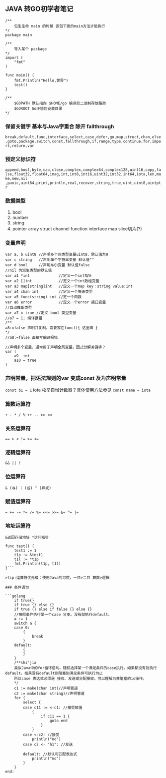 ## JAVA 转GO初学者笔记
```golang
/**
	包生生命 main 的时候 该包下面的main方法才能执行
*/
package main

/**
	导入某个 package
*/
import (
	"fmt"
)

func main() {
	fmt.Println("Hello,世界")
	test()
}

/**
   	$GOPATH 默认指向 $HOME/go 编译后二进制存放路劲
	$GOROOT Go环境的安装目录
*/

```

### 保留关键字 基本与Java字重合 除开 fallthrough

`break,default,func,interface,select,case,defer,go,map,struct,chan,else,goto,package,switch,const,fallthrough,if,range,type,continue,for,import,return,var`
### 预定义标识符
`append,bool,byte,cap,close,complex,complex64,complex128,uint16,copy,false,float32,float64,imag,int,int8,int16,uint32,int32,int64,iota,len,make,new,nil
,panic,uint64,print,println,real,recover,string,true,uint,uint8,uintptr`

### 数据类型
1.  bool 
2.  number
3.  string
4.  pointer array struct channel function interface map slice切片(?)

### 变量声明
```golang
var a, b uint8 //声明多个同类型变量uint8，默认值为0
var c string   //声明单个字符串变量 默认值""
var d bool     //声明布尔变量 默认值false
//nil 为派生类型的默认值
var a1 *int             //定义一个int指针
var a2 []int            //定义一个int数组变量
var a3 map[string]int   //定义一个map key：string value:int
var a4 chan int         //定义一个管道类型
var a5 func(string) int //定一个函数
var a6 error            //定义一个error 接口变量
//自动推断类型
var a7 = true //定义 bool 类型变量
//a7 = 1; 编译报错
/**
a8:=false 声明并复制。需要写在func(){ 这里面 }
*/
//a8:=false 直接写编译报错

//声明多个变量，通常用于声明全局变量。因式分解关键字？
var (
	a9  int
	a10 = true
)

```

### 声明常量，把语法规则的var 变成const 及为声明常量

`const b1 = 1`
iota 枚举自增计数器？[具体使用方法参见](https://studygolang.com/articles/2192)
`const name = iota`


### 算数运算符
`+ - * / % ++ -- >> <<`
### 关系运算符
`== > < != >= <=`
### 逻辑运算符
`&& || !`
### 位运算符
`& (与) | (或) ^ (异或)`
### 赋值运算符
`= += -= *= /= %= <<= >>= &= ^= |=`
### 地址运算符
`&返回存储地址 *访问指针`

```golang
func test() {
	test1 := 1
	t1p := &test1
	t1l := *t1p
	fmt.Println(t1p, t1l)
}```

>tip:运算符优先级：使用Java的习惯，一目>二目 算数>逻辑

### 条件语句

```golang
    if true{}
	if true {} else {}
	if true {} else if false {} else {}
	//按照条件执行某一个case 分支。没有就执行default。
	a := 1
	switch a {
	case 0:
		{
			break
		}
	default:
		{
		}
	}
	/**shi'jia
	类似Java中的for循环语句。随机选择某一个满足条件的case执行。如果都没有则执行default。如果没有default则阻塞到满足条件可执行为止
	所以case 表达式必须是 接收、发送或分配接收。可以理解为非阻塞的io操作。
	*/
	c1 := make(chan int)//声明管道
	c2 := make(chan string)//声明管道
	for {
		select {
		case c11 := <-c1: //接受赋值
			{
				if c11 == 1 {
					goto end
				}
			}
		case <-c2: //接受
			println("no")
		case c2 <- "h1": //发送

		default: //默认可匹配表达式
			println("no")
		}
	}
end:
```

